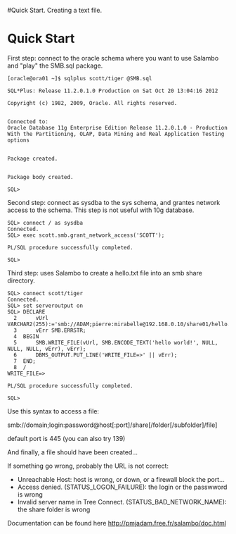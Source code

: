 #Quick Start. Creating a text file.

# Quick Start #
First step: connect to the oracle schema where you want to use Salambo and "play" the SMB.sql package.
```
[oracle@ora01 ~]$ sqlplus scott/tiger @SMB.sql

SQL*Plus: Release 11.2.0.1.0 Production on Sat Oct 20 13:04:16 2012

Copyright (c) 1982, 2009, Oracle. All rights reserved.


Connected to:
Oracle Database 11g Enterprise Edition Release 11.2.0.1.0 - Production
With the Partitioning, OLAP, Data Mining and Real Application Testing options


Package created.


Package body created.

SQL>
```
Second step: connect as sysdba to the sys schema, and grantes network access to the schema. This step is not useful with 10g database.
```
SQL> connect / as sysdba
Connected.
SQL> exec scott.smb.grant_network_access('SCOTT');

PL/SQL procedure successfully completed.

SQL>
```
Third step: uses Salambo to create a hello.txt file into an smb share directory.
```
SQL> connect scott/tiger
Connected.
SQL> set serveroutput on
SQL> DECLARE
  2      vUrl VARCHAR2(255):='smb://ADAM;pierre:mirabelle@192.168.0.10/share01/hello.txt';
  3      vErr SMB.ERRSTR;
  4  BEGIN
  5      SMB.WRITE_FILE(vUrl, SMB.ENCODE_TEXT('hello world!', NULL, NULL, NULL, vErr), vErr);
  6      DBMS_OUTPUT.PUT_LINE('WRITE_FILE=>' || vErr);
  7  END;
  8  /
WRITE_FILE=>

PL/SQL procedure successfully completed.

SQL>
```
Use this syntax to access a file:

smb://domain;login:password@host[:port]/share[/folder[/subfolder]/file]

default port is 445 (you can also try 139)

And finally, a file should have been created...

If something go wrong, probably the URL is not correct:

  * Unreachable Host: host is wrong, or down, or a firewall block the port...
  * Access denied. (STATUS\_LOGON\_FAILURE): the login or the passwword is wrong
  * Invalid server name in Tree Connect. (STATUS\_BAD\_NETWORK\_NAME): the share folder is wrong

Documentation can be found here http://pmjadam.free.fr/salambo/doc.html